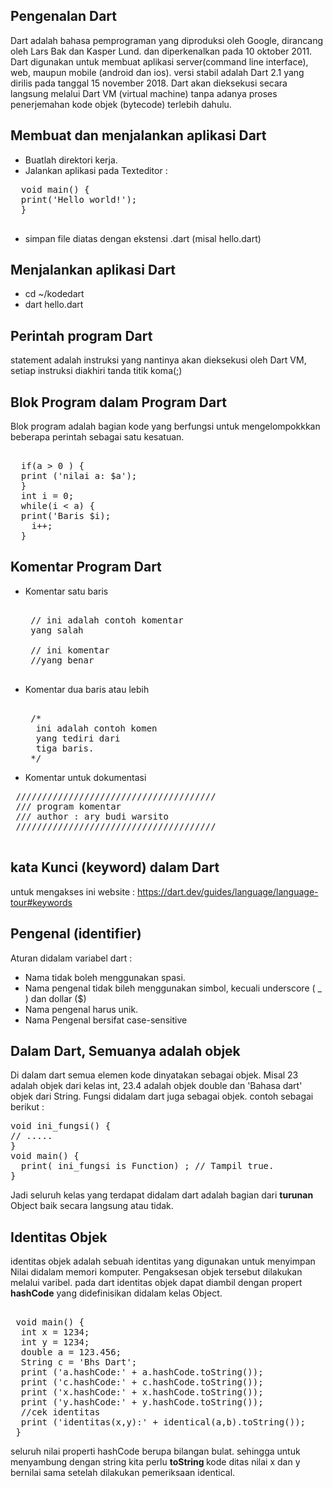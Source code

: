 ## Pengenalan Dart 
Dart adalah bahasa pemprograman yang diproduksi oleh Google, dirancang oleh Lars Bak dan Kasper Lund. dan diperkenalkan pada 10 oktober 2011. Dart digunakan untuk membuat aplikasi server(command line interface), web, maupun mobile (android dan ios). versi stabil adalah Dart 2.1 yang dirilis pada tanggal 15 november 2018. Dart akan dieksekusi secara langsung melalui Dart VM (virtual machine) tanpa adanya proses penerjemahan kode objek (bytecode) terlebih dahulu.
## Membuat dan menjalankan aplikasi Dart
- Buatlah direktori kerja. 
- Jalankan aplikasi pada Texteditor :
 <pre>
  void main() {
  print('Hello world!');
  }
 </pre>
- simpan file diatas dengan ekstensi .dart (misal hello.dart)
## Menjalankan aplikasi Dart 
- cd ~/kodedart
- dart hello.dart 

## Perintah program Dart
statement adalah instruksi yang nantinya akan dieksekusi oleh Dart VM, setiap instruksi diakhiri tanda titik koma(;)

## Blok Program dalam Program Dart 
Blok program adalah bagian kode yang berfungsi untuk mengelompokkkan beberapa perintah sebagai satu kesatuan. 
<pre> 
  if(a > 0 ) {
  print ('nilai a: $a');
  }
  int i = 0;
  while(i < a) {
  print('Baris $i);
    i++;
  }
</pre>
   
## Komentar Program Dart
- Komentar satu baris

   <pre> 
   // ini adalah contoh komentar 
   yang salah
   
   // ini komentar 
   //yang benar
   </pre>
   
- Komentar dua baris  atau lebih

  <pre> 
   /* 
    ini adalah contoh komen
    yang tediri dari
    tiga baris.
   */
  </pre>
  
- Komentar untuk dokumentasi

 <pre>
 //////////////////////////////////////
 /// program komentar
 /// author : ary budi warsito
 //////////////////////////////////////
 </pre>
 
## kata Kunci (keyword) dalam Dart 
untuk mengakses ini website : <a href="https://dart.dev/guides/language/language-tour#keywords">https://dart.dev/guides/language/language-tour#keywords </a>

## Pengenal (identifier)
Aturan didalam variabel dart : 
- Nama tidak boleh menggunakan spasi.
- Nama pengenal tidak bileh menggunakan simbol, kecuali underscore ( _ ) dan dollar ($)
- Nama pengenal harus unik. 
- Nama Pengenal bersifat case-sensitive

## Dalam Dart, Semuanya adalah objek
Di dalam dart semua elemen kode dinyatakan sebagai objek. Misal 23 adalah objek dari kelas int, 23.4 adalah objek double dan 'Bahasa dart' objek dari String. Fungsi didalam dart juga sebagai objek. contoh sebagai berikut :

<pre>
void ini_fungsi() {
// .....
}
void main() {
  print( ini_fungsi is Function) ; // Tampil true.
}
</pre>

Jadi seluruh kelas yang terdapat didalam dart adalah bagian dari <b>turunan</b> Object baik secara langsung atau tidak. 

## Identitas Objek 
identitas objek adalah sebuah identitas yang digunakan untuk menyimpan Nilai didalam memori komputer. Pengaksesan objek tersebut dilakukan melalui varibel. pada dart identitas objek dapat diambil dengan propert <b>hashCode</b> yang didefinisikan didalam kelas Object.
<pre> 
 void main() {
  int x = 1234;
  int y = 1234;
  double a = 123.456;
  String c = 'Bhs Dart';
  print ('a.hashCode:' + a.hashCode.toString());
  print ('c.hashCode:' + c.hashCode.toString());
  print ('x.hashCode:' + x.hashCode.toString());
  print ('y.hashCode:' + y.hashCode.toString());
  //cek identitas 
  print ('identitas(x,y):' + identical(a,b).toString());
 }
</pre>
seluruh nilai properti hashCode berupa bilangan bulat. sehingga untuk menyambung dengan string kita perlu <b> toString </b>
kode ditas nilai x dan y bernilai sama setelah dilakukan pemeriksaan identical.
